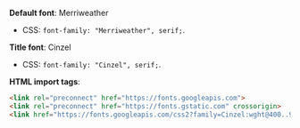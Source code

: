 **Default font**: Merriweather
- CSS: `font-family: "Merriweather", serif;`.

**Title font**: Cinzel
- CSS: `font-family: "Cinzel", serif;`.

**HTML import tags**:
```html
<link rel="preconnect" href="https://fonts.googleapis.com">
<link rel="preconnect" href="https://fonts.gstatic.com" crossorigin>
<link href="https://fonts.googleapis.com/css2?family=Cinzel:wght@400..900&family=Merriweather:ital,wght@0,300;0,400;0,700;0,900;1,300;1,400;1,700;1,900&display=swap" rel="stylesheet">
```
